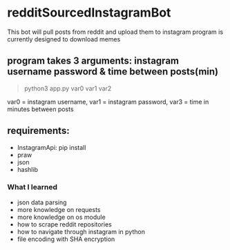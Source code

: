 # redditSourcedInstagramBot
This bot will pull posts from reddit and upload them to instagram
program is currently designed to download memes
## program takes 3 arguments: instagram username password & time between posts(min)
> python3 app.py var0 var1 var2

var0 = instagram username, var1 = instagram password, var3 = time in minutes between posts
## requirements:
* InstagramApi: pip install
* praw
* json
* hashlib

### What I learned
* json data parsing
* more knowledge on requests
* more knowledge on os module
* how to scrape reddit repositories
* how to navigate through instagram in python
* file encoding with SHA encryption


